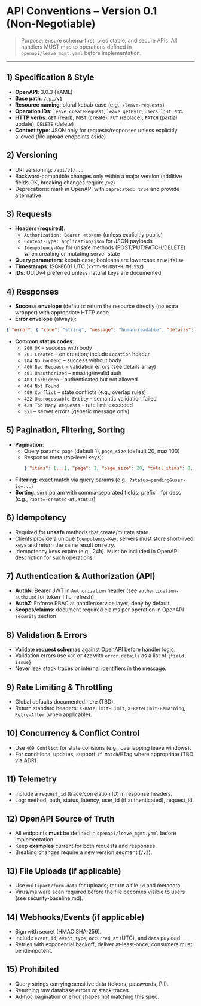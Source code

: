 # API Conventions – Version 0.1 (Non‑Negotiable)

> Purpose: ensure schema‑first, predictable, and secure APIs. All handlers MUST map to operations defined in `openapi/leave_mgmt.yaml` before implementation.

---

## 1) Specification & Style
- **OpenAPI**: 3.0.3 (YAML)
- **Base path**: `/api/v1`
- **Resource naming**: plural kebab‑case (e.g., `/leave-requests`)
- **Operation IDs**: `leave_createRequest`, `leave_getById`, `users_list`, etc.
- **HTTP verbs**: `GET` (read), `POST` (create), `PUT` (replace), `PATCH` (partial update), `DELETE` (delete)
- **Content type**: JSON only for requests/responses unless explicitly allowed (file upload endpoints aside)

## 2) Versioning
- URI versioning: `/api/v1/...`
- Backward‑compatible changes only within a major version (additive fields OK, breaking changes require `/v2`)
- Deprecations: mark in OpenAPI with `deprecated: true` and provide alternative

## 3) Requests
- **Headers (required)**: 
  - `Authorization: Bearer <token>` (unless explicitly public)
  - `Content-Type: application/json` for JSON payloads
  - `Idempotency-Key` for unsafe methods (POST/PUT/PATCH/DELETE) when creating or mutating server state
- **Query parameters**: kebab‑case; booleans are lowercase `true|false`
- **Timestamps**: ISO‑8601 UTC (`YYYY-MM-DDTHH:MM:SSZ`)
- **IDs**: UUIDv4 preferred unless natural keys are documented

## 4) Responses
- **Success envelope** (default): return the resource directly (no extra wrapper) with appropriate HTTP code
- **Error envelope** (always): 
```json
{ "error": { "code": "string", "message": "human-readable", "details": [] } }
```
- **Common status codes**:
  - `200 OK` – success with body
  - `201 Created` – on creation; include `Location` header
  - `204 No Content` – success without body
  - `400 Bad Request` – validation errors (see details array)
  - `401 Unauthorized` – missing/invalid auth
  - `403 Forbidden` – authenticated but not allowed
  - `404 Not Found`
  - `409 Conflict` – state conflicts (e.g., overlap rules)
  - `422 Unprocessable Entity` – semantic validation failed
  - `429 Too Many Requests` – rate limit exceeded
  - `5xx` – server errors (generic message only)

## 5) Pagination, Filtering, Sorting
- **Pagination**:
  - Query params: `page` (default 1), `page_size` (default 20, max 100)
  - Response meta (top‑level keys):
    ```json
    { "items": [...], "page": 1, "page_size": 20, "total_items": 0, "total_pages": 0 }
    ```
- **Filtering**: exact match via query params (e.g., `?status=pending&user-id=...`)
- **Sorting**: `sort` param with comma‑separated fields; prefix `-` for desc (e.g., `?sort=-created-at,status`)

## 6) Idempotency
- Required for **unsafe** methods that create/mutate state.
- Clients provide a unique `Idempotency-Key`; servers must store short‑lived keys and return the same result on retry.
- Idempotency keys expire (e.g., 24h). Must be included in OpenAPI description for such operations.

## 7) Authentication & Authorization (API)
- **AuthN**: Bearer JWT in `Authorization` header (see `authentication-authz.md` for token TTL, refresh)
- **AuthZ**: Enforce RBAC at handler/service layer; deny by default
- **Scopes/claims**: document required claims per operation in OpenAPI `security` section

## 8) Validation & Errors
- Validate **request schemas** against OpenAPI before handler logic.
- Validation errors use `400` or `422` with `error.details` as a list of `{field, issue}`.
- Never leak stack traces or internal identifiers in the message.

## 9) Rate Limiting & Throttling
- Global defaults documented here (TBD).
- Return standard headers: `X-RateLimit-Limit`, `X-RateLimit-Remaining`, `Retry-After` (when applicable).

## 10) Concurrency & Conflict Control
- Use `409 Conflict` for state collisions (e.g., overlapping leave windows).
- For conditional updates, support `If-Match`/ETag where appropriate (TBD via ADR).

## 11) Telemetry
- Include a `request_id` (trace/correlation ID) in response headers.
- Log: method, path, status, latency, user_id (if authenticated), request_id.

## 12) OpenAPI Source of Truth
- All endpoints **must** be defined in `openapi/leave_mgmt.yaml` before implementation.
- Keep **examples** current for both requests and responses.
- Breaking changes require a new version segment (`/v2`).

## 13) File Uploads (if applicable)
- Use `multipart/form-data` for uploads; return a file `id` and metadata.
- Virus/malware scan required before the file becomes visible to users (see security-baseline.md).

## 14) Webhooks/Events (if applicable)
- Sign with secret (HMAC SHA‑256).
- Include `event_id`, `event_type`, `occurred_at` (UTC), and `data` payload.
- Retries with exponential backoff; deliver at‑least‑once; consumers must be idempotent.

## 15) Prohibited
- Query strings carrying sensitive data (tokens, passwords, PII).
- Returning raw database errors or stack traces.
- Ad‑hoc pagination or error shapes not matching this spec.

